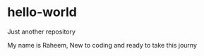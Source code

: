 # hello-world
Just another repository 

My name is Raheem,
New to coding and ready to take this journy 
